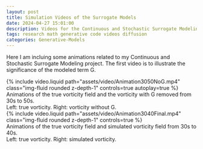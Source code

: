 ```yaml
---
layout: post
title: Simulation Videos of the Surrogate Models
date: 2024-04-27 15:01:00
description: Videos for the Continuous and Stochastic Surrogate Modeling Report
tags: research math generative code videos diffusion
categories: Generative-Models
---
```


Here I am incluing some animations related to my Continuous and Stochastic Surrogate Modeling project. The first video is to illustrate the significance of the modeled term G.

<div class="row mt-3">
    <div class="col-12 mt-3 mt-md-0">
        {% include video.liquid path="assets/video/Animation3050NoG.mp4" class="img-fluid rounded z-depth-1" controls=true autoplay=true %}
        <div class="caption">
            Animations of the true vorticity field and the vorticity with G removed from 30s to 50s. <br>
            Left: true vorticity. Right: vorticity without G. 
        </div>
    </div>
</div>
<div class="row mt-3">
    <div class="col-12 mt-3 mt-md-0">
        {% include video.liquid path="assets/video/Animation3040Final.mp4" class="img-fluid rounded z-depth-1" controls=true %}
        <div class="caption">
            Animations of the true vorticity field and simulated vorticity field from 30s to 40s. <br>
            Left: true vorticity. Right: simulated vorticity.
        </div>
    </div>
</div>

